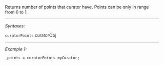 Returns number of points that curator have. Points can be only in range from 0 to 1.


---
*Syntaxes:*

`curatorPoints` curatorObj

---
*Example 1:*

```sqf
_points = curatorPoints myCurator;
```